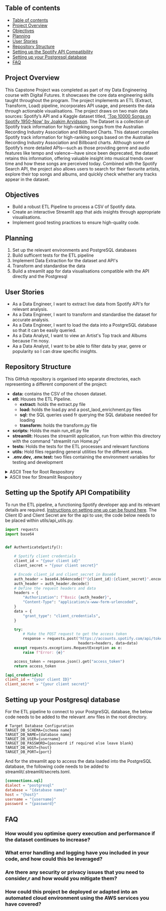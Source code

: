 ## Table of contents

- [Table of contents](#table-of-contents)
- [Project Overview](#project-overview)
- [Objectives](#objectives)
- [Planning](#planning)
- [User Stories](#user-stories)
- [Repository Structure](#repository-structure)
- [Setting up the Spotify API Compatibility](#setting-up-the-Spotify-API-Compatibility)
- [Setting up your Postgresql database](#setting-up-your-postgresql-database)
- [FAQ](#FAQ)

## Project Overview

This Capstone Project was completed as part of my Data Engineering course with Digital Futures. It showcases the core data engineering skills taught throughout the program. The project implements an ETL (Extract, Transform, Load) pipeline, incorporates API usage, and presents the data through actionable visualisations. The project draws on two main data sources: Spotify’s API and a Kaggle dataset titled, ['Top 10000 Songs on Spotify 1950-Now' by Joakim Arvidsson](https://www.kaggle.com/datasets/joebeachcapital/top-10000-spotify-songs-1960-now). The Dataset is a collection of Spotify track information for high-ranking songs from the Australian Recording Industry Association and Billboard Charts. This dataset compiles Spotify track information for high-ranking songs based on the Australian Recording Industry Association and Billboard charts. Although some of Spotify’s more detailed APIs—such as those providing genre and audio features like tempo and valence—have since been deprecated, the dataset retains this information, offering valuable insight into musical trends over time and how these songs are perceived today. Combined with the Spotify Search API, the project also allows users to search for their favourite artists, explore their top songs and albums, and quickly check whether any tracks appear in the dataset.

## Objectives
- Build a robust ETL Pipeline to process a CSV of Spotify data.
- Create an interactive Streamlit app that aids insights through appropriate visualisations.
- Implement good testing practices to ensure high-quality code.

## Planning
1. Set up the relevant environments and PostgreSQL databases
2. Build sufficent tests for the ETL pipeline
3. Implement Data Extraction for the dataset and API's
4. Transform and standardise the data
5. Build a streamlit app for data visualisations compatible with the API directly and the Postgresql

## User Stories
- As a Data Engineer, I want to extract live data from Spotify API's for relevant analysis.
- As a Data Engineer, I want to transform and standardise the dataset for accurate analysis.
- As a Data Engineer, I want to load the data into a PostgreSQL database so that it can be easily queried.
- As a Data Analyst, I want to view an Artist's Top track and Albums because I'm nosy.
- Aa a Data Analyst, I want to be able to filter data by year, genre or popularity so I can draw specific insights.

## Repository Structure
  
This GitHub repository is organised into separate directories, each representing a different component of the project:

- **data:** contains the CSV of the chosen dataset.
- **etl:** Houses the ETL Pipeline.
  - **extract:** holds the extract.py file
  - **load:** holds the load.py and a post_laod_enrichment.py files
  - **sql:** the SQL queries used fr querying the SQL database needed for loading
  - **transform:** holds the transform.py file
- **scripts:** Holds the main run_etl.py file
- **streamlit:** Houses the streamlit application, run from within this directory with the command "streamlit run Home.py"
- **tests:** Holds the tests for the ETL processes and relevant functions
- **utils:** Hold files regarding general utilities for the different areas.
- **.env.dev, .env.test:** two files containing the environment variables for testing and development
<details>
<summary>ASCII Tree for Root Respository</summary>
  
```
config/
├─ env_config.py
├─ db_config.py
data/
├─ raw/
│  ├─ top_10000_1960-now.csv
├─ clean/
│  ├─ transformed_data.csv
etl/
├─ extract/
│  ├─ extract.py
├─ transform/
│  ├─ transform.py
├─ load/
│  ├─ load.py
│  ├─ post_load_enrichment.py
├─ sql/
│  ├─ artists_track_table.sql
│  ├─ genres_by_year.sql
│  ├─ properties_by_year.sql
│  ├─ set_primary_key.sql
scripts/
├─ run_etl.py
streamlit/
tests/
├─ component_tests/
├─ integration_tests/
├─ unit_tests/
├─ run_tests.py
utils/
├─ *api_utils.py*
├─ transform_utils.py
├─ sql_utils.py
├─ db_utils.py
*.env.test*
*.env.dev*
*.env*
```
Files required by the user to add are marked with *
[Tree maker](https://ascii-tree-generator.com/)

</details>

<details>
  <summary>ASCII tree for Streamlit Respository </summary>

  ```

```
Files required by the user to add are marked with *
[Tree maker](https://ascii-tree-generator.com/)
</details>

## Setting up the Spotify API Compatibility

To run the ETL pipeline, a functioning Spotify developer app and its relevant details are required. [Instructions on setting one up can be found here](https://developer.spotify.com/documentation/web-api). The Client ID and Client Secret are for the api to use; the code below needs to be placed within utils/api_utils.py.

```python
import requests
import base64


def AuthenticateSpotify():

    # Spotify client credentials
    client_id = "{your client id}"
    client_secret = "{your client secret}"

    # Encode client_id and client_secret in Base64
    auth_header = base64.b64encode(f"{client_id}:{client_secret}".encode())
    auth_header = auth_header.decode()
    # Define the request headers and data
    headers = {
        "Authorization": f"Basic {auth_header}",
        "Content-Type": "application/x-www-form-urlencoded",
    }
    data = {
        "grant_type": "client_credentials",
    }

    try:
        # Make the POST request to get the access token
        response = requests.post("https://accounts.spotify.com/api/token",
                                 headers=headers, data=data)
    except requests.exceptions.RequestException as e:
        raise f"Error: {e}"

    access_token = response.json().get("access_token")
    return access_token
```
```toml
[api_credentials]
client_id = "{your client ID}"
client_secret = "{your client secret}"
```
## Setting up your Postgresql database

For the ETL pipeline to connect to your PostgreSQL database, the below code needs to be added to the relevant .env files in the root directory.
```env
# Target Database Configuration
TARGET_DB_SCHEMA={schema name}
TARGET_DB_NAME={database name}
TARGET_DB_USER={username}
TARGET_DB_PASSWORD={password if required else leave blank}
TARGET_DB_HOST={host}
TARGET_DB_PORT={port}
```

And for the streamlit app to access the data loaded into the PostgreSQL database, the following code needs to be added to streamlit/.streamlit/secrets.toml.
```toml
[connections.sql]
dialect = "postgresql"
database = "{database name}"
host = "{host}"
username = "{username}"
password = "{password}"
```

## FAQ
### How would you optimise query execution and performance if the dataset continues to increase?
### What error handling and logging have you included in your code, and how could this be leveraged?
### Are there any security or privacy issues that you need to consider,r and how would you mitigate them?
### How could this project be deployed or adapted into an automated cloud environment using the AWS services you have covered?
